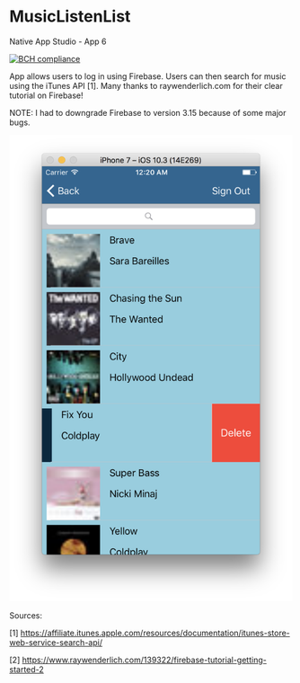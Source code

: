 # MusicListenList
Native App Studio - App 6

[![BCH compliance](https://bettercodehub.com/edge/badge/emmahokken/MusicListenList?branch=master)](https://bettercodehub.com/)

App allows users to log in using Firebase. 
Users can then search for music using the iTunes API [1].
Many thanks to raywenderlich.com for their clear tutorial on Firebase!

NOTE: I had to downgrade Firebase to version 3.15 because of some major bugs. 

![alt screenshot](emmahokken-pset6-2/Assets.xcassets/screenshot.imageset/screenshot.png)

Sources:

[1] https://affiliate.itunes.apple.com/resources/documentation/itunes-store-web-service-search-api/

[2] https://www.raywenderlich.com/139322/firebase-tutorial-getting-started-2
